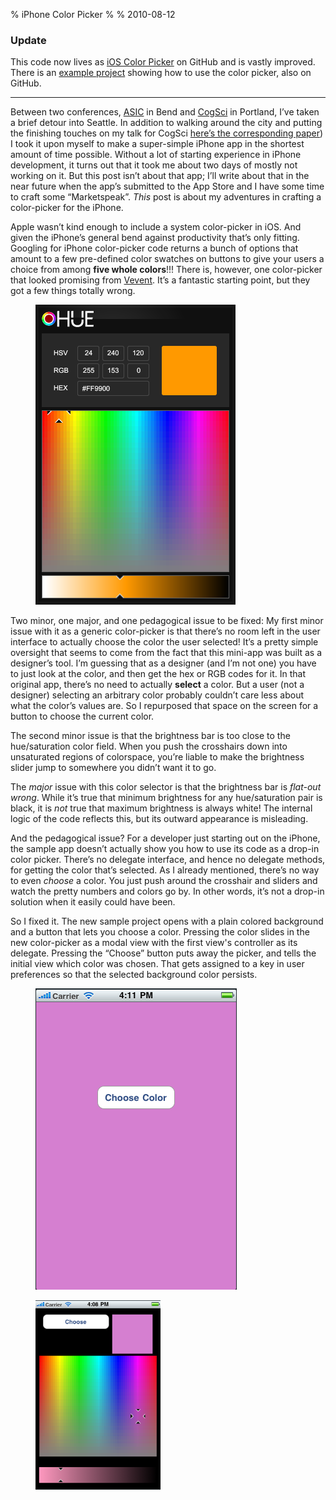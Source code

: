 % iPhone Color Picker
%
% 2010-08-12

### Update

This code now lives as [iOS Color Picker](https://github.com/fcanas/ios-color-picker) on GitHub and is vastly improved. There is an [example project](https://github.com/fcanas/ios-color-picker-example) showing how to use the color picker, also on GitHub.

---

Between two conferences, [ASIC](http://www.cogs.indiana.edu/asic/2010/index.html) in Bend and [CogSci](http://cognitivesciencesociety.org/conference2010/index.html) in Portland, I’ve taken a brief detour into Seattle. In addition to walking around the city and putting the finishing touches on my talk for CogSci [here’s the corresponding paper](/papers/cogsci10cj.pdf)) I took it upon myself to make a super-simple iPhone app in the shortest amount of time possible. Without a lot of starting experience in iPhone development, it turns out that it took me about two days of mostly not working on it. But this post isn’t about that app; I’ll write about that in the near future when the app’s submitted to the App Store and I have some time to craft some “Marketspeak”. *This* post is about my adventures in crafting a color-picker for the iPhone.

Apple wasn’t kind enough to include a system color-picker in iOS. And given the iPhone’s general bend against productivity that’s only fitting. Googling for iPhone color-picker code returns a bunch of options that amount to a few pre-defined color swatches on buttons to give your users a choice from among <strong>five whole colors</strong>!!! There is, however, one color-picker that looked promising from [Vevent](http://www.v-vent.com/blog/?p=27). It’s a fantastic starting point, but they got a few things totally wrong.

<figure><img src="hue-screenshot.png" alt=""/></figure>

Two minor, one major, and one pedagogical issue to be fixed:
My first minor issue with it as a generic color-picker is that there’s no room left in the user interface to actually choose the color the user selected! It’s a pretty simple oversight that seems to come from the fact that this mini-app was built as a designer’s tool. I’m guessing that as a designer (and I’m not one) you have to just look at the color, and then get the hex or RGB codes for it. In that original app, there’s no need to actually <strong>select</strong> a color. But a user (not a designer) selecting an arbitrary color probably couldn’t care less about what the color’s values are. So I repurposed that space on the screen for a button to choose the current color.

The second minor issue is that the brightness bar is too close to the hue/saturation color field. When you push the crosshairs down into unsaturated regions of colorspace, you’re liable to make the brightness slider jump to somewhere you didn’t want it to go.

The *major* issue with this color selector is that the brightness bar is *flat-out wrong*. While it’s true that minimum brightness for any hue/saturation pair is black, it is *not* true that maximum brightness is always white! The internal logic of the code reflects this, but its outward appearance is misleading.

And the pedagogical issue? For a developer just starting out on the iPhone, the sample app doesn’t actually show you how to use its code as a drop-in color picker. There’s no delegate interface, and hence no delegate methods, for getting the color that’s selected. As I already mentioned, there’s no way to even *choose* a color. You just push around the crosshair and sliders and watch the pretty numbers and colors go by. In other words, it’s not a drop-in solution when it easily could have been.

So I fixed it. The new sample project opens with a plain colored background and a button that lets you choose a color. Pressing the color slides in the new color-picker as a modal view with the first view's controller as its delegate. Pressing the “Choose” button puts away the picker, and tells the initial view which color was chosen. That gets assigned to a key in user preferences so that the selected background color persists.

<figure>
<img src="choose-color-prompt.png" width"200"/>
</figure>
<figure>
<img src="color-picker-original.png" width="200"/>
</figure>
